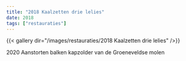 ```yaml
---
title: "2018 Kaalzetten drie lelies"
date: 2018
tags: ["restauraties"]
---
```


{{< gallery dir="/images/restauraties/2018 Kaalzetten drie lelies" />}}

2020 Aanstorten balken kapzolder van de Groeneveldse molen